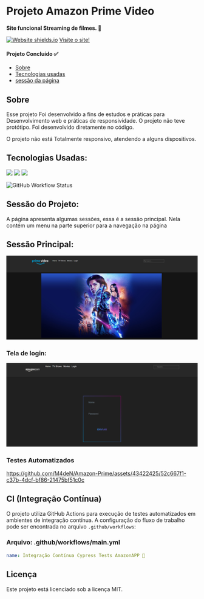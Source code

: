 <h1> Projeto Amazon Prime Video </h1>
<p><b>Site funcional Streaming de filmes. 🧮</b></p>

[![Website shields.io](https://img.shields.io/website-up-down-green-red/http/shields.io.svg)](http://shields.io/)
<a href="https://m4den.github.io/Amazon-Prime/"> Visite o site! </a>

<h4> 
	Projeto Concluído ✅
</h4>

<ul>
 <li><a href="#sobre">Sobre</a></li>
 <li><a href="#tecnologias">Tecnologias usadas</a></li> 
 <li><a href="#sessao">sessão da página</a></li>
</ul>

<h2 id="sobre">Sobre</h2>
<p>Esse projeto Foi desenvolvido a fins de estudos e práticas para Desenvolvimento web e práticas de responsividade. O projeto não teve protótipo.
Foi desenvolvido diretamente no código.</p>

<p>O projeto não está Totalmente responsivo, atendendo a alguns dispositivos.</p>

<h2 id="tecnologias">Tecnologias Usadas:</h2>

<p>
  <img src="https://img.shields.io/badge/HTML5-E34F26?style=for-the-badge&logo=html5&logoColor=white" />
  <img src="https://img.shields.io/badge/CSS3-1572B6?style=for-the-badge&logo=css3&logoColor=white" />
  <img src="https://img.shields.io/badge/JavaScript-323330?style=for-the-badge&logo=javascript&logoColor=F7DF1E" />

![GitHub Workflow Status](https://img.shields.io/github/actions/workflow/status/M4deN/Amazon-Prime/ci.yml?label=Test%20Workflows&logo=GitHub&style=for-the-badge)
</p>


<h2 id="sessao">Sessão do Projeto:</h2>

<p>A página apresenta algumas sessões, essa é a sessão principal. Nela contém um menu na parte superior para a navegação na página<p>

<h2>Sessão Principal:</h2>

![Começo](https://github.com/M4deN/Amazon-Prime/blob/main/Imagens/Capturar1.PNG)

<h3>Tela de login:</h3>

![parte7](https://github.com/AlexDeSaran/Amazon-Prime/blob/main/Imagens/Capturar8.PNG)

<h3>Testes Automatizados</h3>

https://github.com/M4deN/Amazon-Prime/assets/43422425/52c667f1-c37b-4dcf-bf86-21475bf51c0c


<h2> CI (Integração Contínua)</h2>

O projeto utiliza GitHub Actions para execução de testes automatizados em ambientes de integração contínua. A configuração do fluxo de trabalho pode ser encontrada no arquivo `.github/workflows`:

### Arquivo: .github/workflows/main.yml

```yaml
name: Integração Contínua Cypress Tests AmazonAPP 🧪
```
## Licença

Este projeto está licenciado sob a licença MIT.
